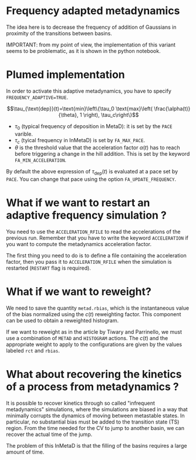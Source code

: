 # Frequency adapted metadynamics
The idea here is to decrease the frequency of addition of Gaussians in proximity of the transitions between basins. 

IMPORTANT: from my point of view, the implementation of this variant seems to be problematic, as it is shown in the python notebook. 

# Plumed implementation

In order to activate this adaptive metadynamics, you have to specify `FREQUENCY_ADAPTIVE=TRUE`.

$$\tau_{\text{dep}}(t)=\text{min}\left\{\tau_0 \text{max}\left( \frac{\alpha(t)}{\theta}, 1 \right), \tau_c\right\}$$

- $\tau_0$ (typical frequency of deposition in MetaD): it is set by the `PACE` varible.
- $\tau_c$ (tyical frequency in InMetaD) is set by `FA_MAX_PACE`. 
- $\theta$ is the threshold value that the acceleration factor $\alpha(t)$ has to reach before triggering a change in the hill addition. This is set by the keyword `FA_MIN_ACCELERATION`.

By default the above expression of $\tau_{\text{dep}}(t)$ is evaluated at a pace set by `PACE`. You can change that pace using the option `FA_UPDATE_FREQUENCY`. 


# What if we want to restart an adaptive frequency simulation ? 
You need to use the `ACCELERATION_RFILE` to read the accelerations of the previous run. Remember that you have to write the keyword `ACCELERATION` if you want to compute the metadynamics acceleration factor.

The first thing you need to do is to define a file containing the acceleration factor, then you pass it to `ACCELERATION_RFILE` when the simulation is restarted (`RESTART` flag is required).



# What if we want to reweight?
We need to save the quantity `metad.rbias`, which is the instantaneous value of the bias normalized using the $c(t)$ reweighting factor. This component can be used to obtain a reweighted histogram. 

If we want to reweight as in the article by Tiwary and Parrinello, we must use a combination of `METAD` and `HISTOGRAM` actions. The $c(t)$ and the appropriate weight to apply to the configurations are given by the values labeled `rct` and `rbias`.


# What about recovering the kinetics of a process from metadynamics ?

It is possible to recover kinetics through so called "infrequent metadynamics" simulations, where the simulations are biased in a way that minimally corrupts the dynamics of moving between metastable states. In particular, no substantial bias must be added to the transition state (TS) region. From the time needed for the CV to jump to another basin, we can recover the actual time of the jump. 

The problem of this InMetaD is that the filling of the basins requires a large amount of time. 

